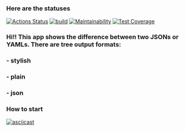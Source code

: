 ### Here are the statuses
[![Actions Status](https://github.com/santi15355/java-project-lvl2/workflows/hexlet-check/badge.svg)](https://github.com/santi15355/java-project-lvl2/actions)
[![build](https://github.com/santi15355/json-diff-builder/actions/workflows/build.yml/badge.svg)](https://github.com/santi15355/json-diff-builder/actions/workflows/build.yml)
[![Maintainability](https://api.codeclimate.com/v1/badges/d3e14a766be7889600c3/maintainability)](https://codeclimate.com/github/santi15355/java-project-lvl2/maintainability)
[![Test Coverage](https://api.codeclimate.com/v1/badges/d3e14a766be7889600c3/test_coverage)](https://codeclimate.com/github/santi15355/java-project-lvl2/test_coverage)

### Hi!! This app shows the difference between two JSONs or YAMLs. There are tree output formats:
### - stylish
### - plain
### - json

### How to start

[![asciicast](https://asciinema.org/a/tyuLnty8NhOTZaeOC3KRBLtQA.svg)](https://asciinema.org/a/tyuLnty8NhOTZaeOC3KRBLtQA)